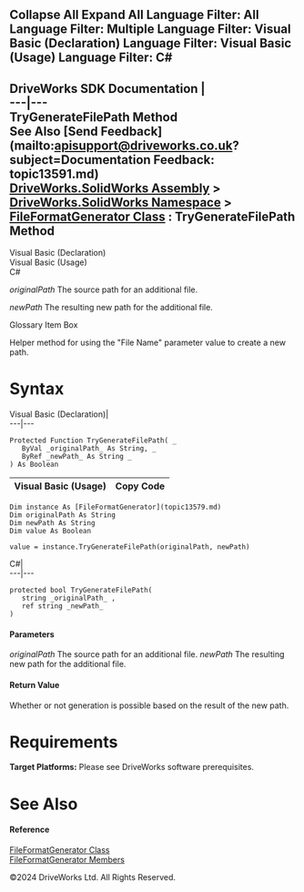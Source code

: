        

 Collapse All Expand All  Language Filter: All  Language Filter: Multiple  Language Filter: Visual Basic (Declaration) Language Filter: Visual Basic (Usage) Language Filter: C#  
---  
DriveWorks SDK Documentation  |   
---|---  
TryGenerateFilePath Method   
See Also [Send Feedback](mailto:apisupport@driveworks.co.uk?subject=Documentation Feedback: topic13591.md)  
[DriveWorks.SolidWorks Assembly](topic13342.md) > [DriveWorks.SolidWorks Namespace](topic13345.md) > [FileFormatGenerator Class](topic13579.md) : TryGenerateFilePath Method  
---  
  
Visual Basic (Declaration)    
Visual Basic (Usage)    
C# 

_originalPath_
    The source path for an additional file.

_newPath_
    The resulting new path for the additional file.

Glossary Item Box

Helper method for using the "File Name" parameter value to create a new path. 

# Syntax

Visual Basic (Declaration)|   
---|---  
      
    
    Protected Function TryGenerateFilePath( _
       ByVal _originalPath_ As String, _
       ByRef _newPath_ As String _
    ) As Boolean  
  
Visual Basic (Usage)| Copy Code  
---|---  
      
    
    Dim instance As [FileFormatGenerator](topic13579.md)
    Dim originalPath As String
    Dim newPath As String
    Dim value As Boolean
     
    value = instance.TryGenerateFilePath(originalPath, newPath)  
  
C#|   
---|---  
      
    
    protected bool TryGenerateFilePath( 
       string _originalPath_ ,
       ref string _newPath_
    )  
  
#### Parameters

 _originalPath_
    The source path for an additional file.
_newPath_
    The resulting new path for the additional file.

#### Return Value

Whether or not generation is possible based on the result of the new path.

# Requirements

**Target Platforms:** Please see DriveWorks software prerequisites.

# See Also

#### Reference

[FileFormatGenerator Class](topic13579.md)   
[FileFormatGenerator Members](topic13580.md)

©2024 DriveWorks Ltd. All Rights Reserved.
